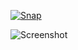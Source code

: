 [![Snap](https://bit.ly/2ZWfetD)](https://snapcraft.io/audible-for-linux)

![Screenshot](https://tinyurl.com/ybkywaou)
